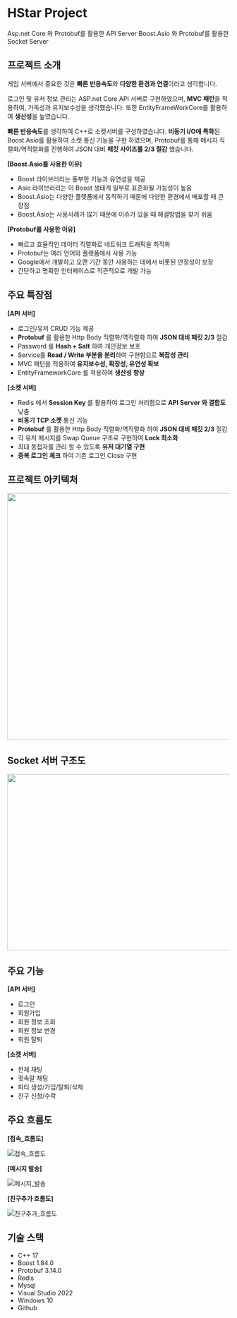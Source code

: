 # HStar Project 
Asp.net Core 와 Protobuf를 활용한 API Server
Boost.Asio 와 Protobuf를 활용한 Socket Server

## 프로젝트 소개

게임 서버에서 중요한 것은 **빠른 반응속도**와 **다양한 환경과 연결**이라고 생각합니다.

로그인 및 유저 정보 관리는 ASP.net Core API 서버로 구현하였으며, **MVC 패턴**을 적용하여, 가독성과 유지보수성을 생각했습니다.
또한 EntityFrameWorkCore를 활용하여 **생산성**을 높였습니다.

**빠른 반응속도**를 생각하여 C++로 소켓서버를 구성하였습니다.
**비동기 I/O에 특화**된 Boost.Asio를 활용하여 소켓 통신 기능을 구현 하였으며,
Protobuf를 통해 메시지 직렬화/역직렬화를 진행하여 JSON 대비 **패킷 사이즈를 2/3 절감** 했습니다.



**[Boost.Asio를 사용한 이유]**
- Boost 라이브러리는 풍부한 기능과 유연성을 제공
- Asio 라이브러리는 이 Boost 생태계 일부로 표준화될 가능성이 높음
- Boost.Asio는 다양한 플랫폼에서 동작하기 때문에 다양한 환경에서 배포할 때 큰 장점
- Boost.Asio는 사용사례가 많기 때문에 이슈가 있을 때 해결방법을 찾기 쉬움



**[Protobuf를 사용한 이유]**
- 빠르고 효율적인 데이터 직렬화로 네트워크 트래픽을 최적화
- Protobuf는 여러 언어와 플랫폼에서 사용 가능
- Google에서 개발하고 오랜 기간 동안 사용하는 데에서 비롯된 안정성이 보장
- 간단하고 명확한 인터페이스로 직관적으로 개발 가능



## 주요 특장점

**[API 서버]**
- 로그인/유저 CRUD 기능 제공
- **Protobuf** 를 활용한 Http Body 직렬화/역직렬화 하여 **JSON 대비 패킷 2/3** 절감
- Password 를 **Hash + Salt** 하여 개인정보 보호
- Service를 **Read / Write 부분을 분리**하여 구현함으로 **복잡성 관리**
- MVC 패턴을 적용하여 **유지보수성, 확장성, 유연성 확보**
- EntityFrameworkCore 를 적용하여 **생산성 향상**

**[소켓 서버]**
- Redis 에서 **Session Key** 를 활용하여 로그인 처리함으로 **API Server 와 결합도** 낮춤
- **비동기 TCP 소켓** 통신 기능
- **Protobuf** 를 활용한 Http Body 직렬화/역직렬화 하여 **JSON 대비 패킷 2/3** 절감
- 각 유저 메시지를 Swap Queue 구조로 구현하여 **Lock 최소화**
- 최대 동접자를 관리 할 수 있도록 **유저 대기열 구현**
- **중복 로그인 체크** 하여 기존 로그인 Close 구현



## 프로젝트 아키텍처

<img src="https://github.com/hstar0124/hstar-project/assets/57317290/cdd2701d-590f-49ac-83a5-f8d310cf3005" width="750" height="560"/>



## Socket 서버 구조도

<img src="https://github.com/hstar0124/hstar-project/assets/57317290/ca66e1de-bfc0-4d00-ae74-64ec5dfac3a9" width="750" height="400"/>


## 주요 기능

**[API 서버]**
- 로그인
- 회원가입
- 회원 정보 조회
- 회원 정보 변경
- 회원 탈퇴

**[소켓 서버]**
- 전체 채팅
- 귓속말 채팅
- 파티 생성/가입/탈퇴/삭제
- 친구 신청/수락
  

## 주요 흐름도

**[접속_흐름도]**

![접속_흐름도](https://github.com/hstar0124/hstar-project/assets/57317290/c510c2d1-6e41-4748-89fd-976ba140731b)


**[메시지 발송]**

![메시지_발송](https://github.com/hstar0124/hstar-project/assets/57317290/bb31bdf8-0c1e-4793-94b2-b349337bba86)


**[친구추가 흐름도]**

![친구추가_흐름도](https://github.com/hstar0124/hstar-project/assets/57317290/b5f72f61-0adc-49ac-b38b-d482020714a1)



## 기술 스택

- C++ 17
- Boost 1.84.0
- Protobuf 3.14.0
- Redis
- Mysql
- Visual Studio 2022
- Windows 10
- Github
